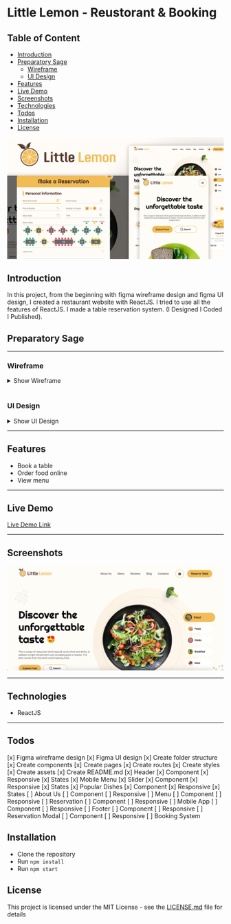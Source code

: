 # Little Lemon - Reustorant & Booking

## Table of Content

- [Introduction](#introduction)
- [Preparatory Sage](#preparatory-sage)
    - [Wireframe](#wireframe)
    - [UI Design](#ui-design)
- [Features](#features)
- [Live Demo](#live-demo)
- [Screenshots](#screenshots)
- [Technologies](#technologies)
- [Todos](#todos)
- [Installation](#installation)
- [License](#license)


![main-image](./readmeAssets/main-image.jpg)

## Introduction

In this project, from the beginning with figma wireframe design and figma UI design, I created a restaurant website with ReactJS. I tried to use all the features of ReactJS. I made a table reservation system. (I Designed I Coded I Published).


## Preparatory Sage

---

### Wireframe


<details>
<summary>Show Wireframe</summary>

![wireframe1](./readmeAssets/wireframe/w1.png)

</details>

<br />


### UI Design


<details>
<summary>Show UI Design</summary>

![ui-design-1](./readmeAssets/ui-design/ui1.png)
![ui-design-2](./readmeAssets/ui-design/ui2.png)

</details>

---

## Features

- Book a table
- Order food online
- View menu

---

## Live Demo

[Live Demo Link]()

---

## Screenshots

![screenshot](./readmeAssets/screenshots/screenshot.png)

---

## Technologies

- ReactJS

---

## Todos

[x] Figma wireframe design
[x] Figma UI design
[x] Create folder structure
[x] Create components
[x] Create pages
[x] Create routes
[x] Create styles
[x] Create assets
[x] Create README.md
[x] Header
    [x] Component
    [x] Responsive
    [x] States
    [x] Mobile Menu
[x] Slider
    [x] Component
    [x] Responsive
    [x] States
[x] Popular Dishes
    [x] Component
    [x] Responsive
    [x] States
[ ] About Us
    [ ] Component
    [ ] Responsive
[ ] Menu
    [ ] Component
    [ ] Responsive
[ ] Reservation
    [ ] Component
    [ ] Responsive
[ ] Mobile App
    [ ] Component
    [ ] Responsive
[ ] Footer
    [ ] Component
    [ ] Responsive
[ ] Reservation Modal
    [ ] Component
    [ ] Responsive
    [ ] Booking System



## Installation

- Clone the repository
- Run `npm install`
- Run `npm start`

## License

This project is licensed under the MIT License - see the [LICENSE.md](LICENSE.md) file for details
